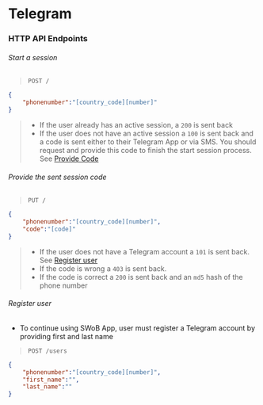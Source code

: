 # Telegram 

### HTTP API Endpoints

<a name="start_session"></a>
###### Start a session 
> `POST /`
```json
{
	"phonenumber":"[country_code][number]"
}
```
> * If the user already has an active session, a `200` is sent back
> * If the user does not have an active session a `100` is sent back and a code is sent either to their Telegram App or via SMS. 
> You should request and provide this code to finish the start session process. See [Provide Code](#provide_code)

<a name="provide_code"></a>
###### Provide the sent session code
> `PUT /`
```json
{
	"phonenumber":"[country_code][number]",
	"code":"[code]"
}
```
> * If the user does not have a Telegram account a `101` is sent back. See [Register user](#register_user)
> * If the code is wrong a `403` is sent back.
> * If the code is correct a `200` is sent back and an `md5` hash of the phone number

<a name="register_user"></a>
###### Register user
- To continue using SWoB App, user must register a Telegram account by providing first and last name
> `POST /users`
```json
{
	"phonenumber":"[country_code][number]",
	"first_name":"",
	"last_name":""
}
```
